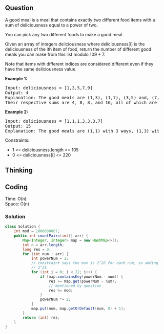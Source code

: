 ## Question
A good meal is a meal that contains exactly two different food items with a sum of deliciousness equal to a power of two.  
  
You can pick any two different foods to make a good meal.  
  
Given an array of integers deliciousness where deliciousness[i] is the deliciousness of the ith item of food, return the number of different good meals you can make from this list modulo 109 + 7.  
  
Note that items with different indices are considered different even if they have the same deliciousness value.  
  
**Example 1:**
<pre>
Input: deliciousness = [1,3,5,7,9]
Output: 4
Explanation: The good meals are (1,3), (1,7), (3,5) and, (7,9).
Their respective sums are 4, 8, 8, and 16, all of which are powers of 2.
</pre>

**Example 2:**
<pre>
Input: deliciousness = [1,1,1,3,3,3,7]
Output: 15
Explanation: The good meals are (1,1) with 3 ways, (1,3) with 9 ways, and (1,7) with 3 ways.
</pre>

Constraints:
* 1 <= deliciousness.length <= 105
* 0 <= deliciousness[i] <= 220

## Thinking


## Coding
Time: O(n)     
Space: O(n)
### Solution
```java
class Solution {
    int mod = 1000000007;
    public int countPairs(int[] arr) {
        Map<Integer, Integer> map = new HashMap<>();
        int n = arr.length;
        long res = 0;
        for (int num : arr) {
            int powerNum = 1;
            // constraint says the max is 2^20 for each num, so adding together max will be
            // 2^21
            for (int i = 0; i < 22; i++) {
                if (map.containsKey(powerNum - num)) {
                    res += map.get(powerNum - num);
                    // mentioned by question
                    res %= mod;
                }
                powerNum *= 2;
            }
            map.put(num, map.getOrDefault(num, 0) + 1);
        }
        return (int) res;
    }
}
```